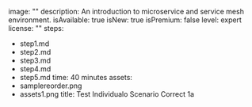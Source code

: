 image: ""
description: An introduction to microservice and service mesh environment.
isAvailable: true
isNew: true
isPremium: false
level: expert
license: ""
steps:
 - step1.md
 - step2.md
 - step3.md
 - step4.md
 - step5.md
time: 40 minutes
assets:
 - samplereorder.png
 - assets1.png
title: Test Individualo Scenario Correct 1a